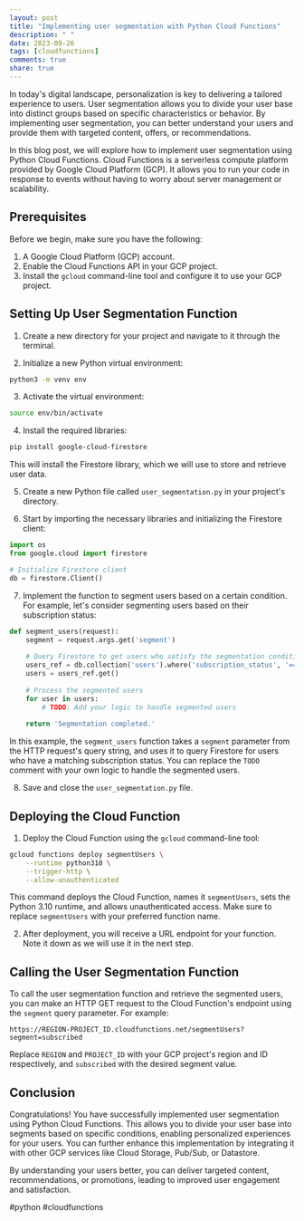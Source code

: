 ```yaml
---
layout: post
title: "Implementing user segmentation with Python Cloud Functions"
description: " "
date: 2023-09-26
tags: [cloudfunctions]
comments: true
share: true
---
```


In today's digital landscape, personalization is key to delivering a tailored experience to users. User segmentation allows you to divide your user base into distinct groups based on specific characteristics or behavior. By implementing user segmentation, you can better understand your users and provide them with targeted content, offers, or recommendations.

In this blog post, we will explore how to implement user segmentation using Python Cloud Functions. Cloud Functions is a serverless compute platform provided by Google Cloud Platform (GCP). It allows you to run your code in response to events without having to worry about server management or scalability.

## Prerequisites

Before we begin, make sure you have the following:

1. A Google Cloud Platform (GCP) account.
2. Enable the Cloud Functions API in your GCP project.
3. Install the `gcloud` command-line tool and configure it to use your GCP project.

## Setting Up User Segmentation Function

1. Create a new directory for your project and navigate to it through the terminal.

2. Initialize a new Python virtual environment:
```bash
python3 -m venv env
```

3. Activate the virtual environment:
```bash
source env/bin/activate
```

4. Install the required libraries:
```bash
pip install google-cloud-firestore
```
This will install the Firestore library, which we will use to store and retrieve user data.

5. Create a new Python file called `user_segmentation.py` in your project's directory.

6. Start by importing the necessary libraries and initializing the Firestore client:
```python
import os
from google.cloud import firestore

# Initialize Firestore client
db = firestore.Client()
```

7. Implement the function to segment users based on a certain condition. For example, let's consider segmenting users based on their subscription status:
```python
def segment_users(request):
    segment = request.args.get('segment')
    
    # Query Firestore to get users who satisfy the segmentation condition
    users_ref = db.collection('users').where('subscription_status', '==', segment)
    users = users_ref.get()
    
    # Process the segmented users
    for user in users:
        # TODO: Add your logic to handle segmented users
        
    return 'Segmentation completed.'
```
In this example, the `segment_users` function takes a `segment` parameter from the HTTP request's query string, and uses it to query Firestore for users who have a matching subscription status. You can replace the `TODO` comment with your own logic to handle the segmented users.

8. Save and close the `user_segmentation.py` file.

## Deploying the Cloud Function

1. Deploy the Cloud Function using the `gcloud` command-line tool:
```bash
gcloud functions deploy segmentUsers \
    --runtime python310 \
    --trigger-http \
    --allow-unauthenticated
```
This command deploys the Cloud Function, names it `segmentUsers`, sets the Python 3.10 runtime, and allows unauthenticated access. Make sure to replace `segmentUsers` with your preferred function name.

2. After deployment, you will receive a URL endpoint for your function. Note it down as we will use it in the next step.

## Calling the User Segmentation Function

To call the user segmentation function and retrieve the segmented users, you can make an HTTP GET request to the Cloud Function's endpoint using the `segment` query parameter. For example:
```
https://REGION-PROJECT_ID.cloudfunctions.net/segmentUsers?segment=subscribed
```
Replace `REGION` and `PROJECT_ID` with your GCP project's region and ID respectively, and `subscribed` with the desired segment value.

## Conclusion

Congratulations! You have successfully implemented user segmentation using Python Cloud Functions. This allows you to divide your user base into segments based on specific conditions, enabling personalized experiences for your users. You can further enhance this implementation by integrating it with other GCP services like Cloud Storage, Pub/Sub, or Datastore.

By understanding your users better, you can deliver targeted content, recommendations, or promotions, leading to improved user engagement and satisfaction.

#python #cloudfunctions